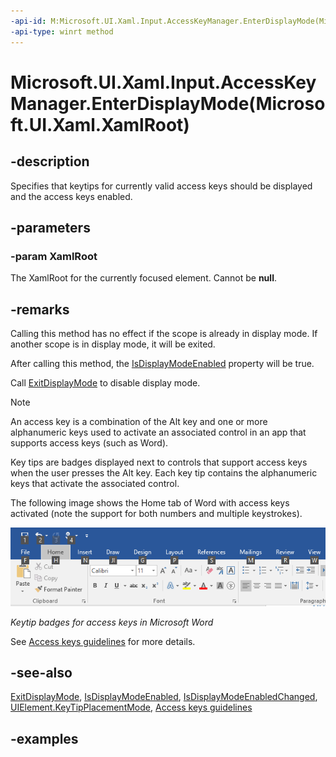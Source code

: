 ```yaml
---
-api-id: M:Microsoft.UI.Xaml.Input.AccessKeyManager.EnterDisplayMode(Microsoft.UI.Xaml.XamlRoot)
-api-type: winrt method
---
```


# Microsoft.UI.Xaml.Input.AccessKeyManager.EnterDisplayMode(Microsoft.UI.Xaml.XamlRoot)

<!--
public static void EnterDisplayMode (Microsoft.UI.Xaml.XamlRoot XamlRoot);
-->

## -description

Specifies that keytips for currently valid access keys should be displayed and the access keys enabled.

## -parameters

### -param XamlRoot

The XamlRoot for the currently focused element. Cannot be **null**.

## -remarks

Calling this method has no effect if the scope is already in display mode. If another scope is in display mode, it will be exited.

After calling this method, the [IsDisplayModeEnabled](accesskeymanager_isdisplaymodeenabled.md) property will be true.

Call [ExitDisplayMode](accesskeymanager_exitdisplaymode_1403157631.md) to disable display mode.

> [!NOTE]
>
> An access key is a combination of the Alt key and one or more alphanumeric keys used to activate an associated control in an app that supports access keys (such as Word).
>
> Key tips are badges displayed next to controls that support access keys when the user presses the Alt key. Each key tip contains the alphanumeric keys that activate the associated control.
>
> The following image shows the Home tab of Word with access keys activated (note the support for both numbers and multiple keystrokes).
>
> ![Keytip badges for access keys in Microsoft Word.](images/keytip-badges-word.png)
>
> _Keytip badges for access keys in Microsoft Word_
>
> See [Access keys guidelines](/windows/apps/design/input/access-keys) for more details.

## -see-also

[ExitDisplayMode](accesskeymanager_exitdisplaymode_1403157631.md), [IsDisplayModeEnabled](accesskeymanager_isdisplaymodeenabled.md), [IsDisplayModeEnabledChanged](accesskeymanager_isdisplaymodeenabledchanged.md), [UIElement.KeyTipPlacementMode](../microsoft.ui.xaml/uielement_keytipplacementmode.md), [Access keys guidelines](/windows/apps/design/input/access-keys)

## -examples
